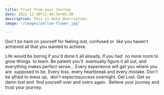 ```yaml
---
title: Trust from your Journey
date: 2022-12-30T11:44:34+05:30
description: This is meta description.
image: "/images/yellow-flower.jpg"

---
```

​Don't be hard on yourself for ​feeling lost, confused or ​ like you haven't ​achieved all that ​you wanted to ac​hieve.​

​L​ife would be boring if you'd done it all already, if you had ​ no more room​ ​to grow​ ​t​things ​ to learn​.​ ​B​e pa​teint you'll ​ eventually fig​ure ​it all out, and everything makes perfect sense... Every experience will​ get​ you ​whe​re​ you are ​ supposed to be​.​ Every loss, every heartbreak and every mistake. ​​Don't​ ​​be afraid to mess up, ​ ​don't ​expect ​s​success overnight. Get Lost.​ ​​Get so damn​​​​ lost and​ ​ find yourself over and overs ​again.​ ​​ Believe​ your journey​ ​and trust ​​your journey​.​​
